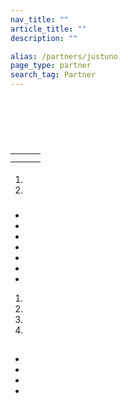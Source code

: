 ```yaml
---
nav_title: ""
article_title: ""
description: ""

alias: /partners/justuno
page_type: partner
search_tag: Partner
---
```


# 

>    

## 



  

## 

<br><br>
 


## 

###  

  

###  

####  









####  





###  



|                           |  |                                                                                                    |
|----------------------------------|-----------|---------------------------------------------------------------------------------------------------------------|
|   |        |   |
|  |         |  |


####  



1. 
2. 

####  





###  



-   
-   
-   
-   
-   
-   
- 



1. 
    
2. 
3.    
4. 
    

## 

-   
-    
-   
- 
